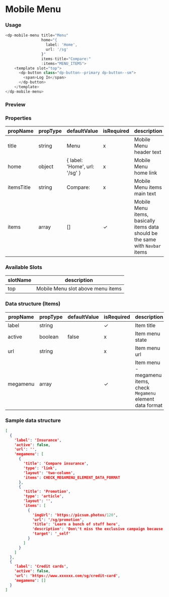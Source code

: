 # Mobile Menu

### Usage

```js
<dp-mobile-menu title="Menu"
                home="{
                  label: 'Home',
                  url: '/sg'
                }"
                items-title="Compare:"
                :items="MENU_ITEMS">
    <template slot="top">
      <dp-button class="dp-button--primary dp-button--sm">
        <span>Log In</span>
      </dp-button>
    </template>
</dp-mobile-menu>
```

### Preview
<!-- STORY -->

### Properties

| propName     | propType      | defaultValue | isRequired | description |
|--------------|---------------|--------------|------------| ------------|
| title        | string        | Menu         | x          | Mobile Menu header text |
| home         | object        | { label: 'Home', url: '/sg' } | x          | Mobile Menu home link |
| itemsTitle   | string        | Compare:     | x          | Mobile Menu items main text |
| items        | array         | []           | ✓          | Mobile Menu items, basically items data should be the same with `Navbar` items |

### Available Slots

| slotName     | description |
|--------------| ------------|
| top        | Mobile Menu slot above menu items |

### Data structure (Items)

| propName     | propType      | defaultValue | isRequired | description |
|--------------|---------------|--------------|------------| ------------|
| label        | string        |              | ✓          | Item title |
| active       | boolean       | false        | x          | Item menu state |
| url          | string        |              | x          | Item menu url |
| megamenu     | array         |              | ✓          | Item menu - megamenu items, check `Megamenu` element data format |

### Sample data structure

```json
[
  {
    'label': 'Insurance',
    'active': false,
    'url': '',
    'megamenu': [
      {
        'title': 'Compare insurance',
        'type': 'link',
        'layout': 'two-column',
        'items': CHECK_MEGAMENU_ELEMENT_DATA_FORMAT
      },
      {
        'title': 'Promotion',
        'type': 'article',
        'layout': '',
        'items': [
          {
            'imgUrl': 'https://picsum.photos/120',
            'url': '/sg/promotion',
            'title': 'Learn a bunch of stuff here',
            'description': 'Don\'t miss the exclusive campaign because you don\'t want to',
            'target': '_self'
          }
        ]
      }
    ]
  },
  {
    'label': 'Credit cards',
    'active': false,
    'url': 'https://www.xxxxxx.com/sg/credit-card',
    'megamenu': []
  }
]
```
